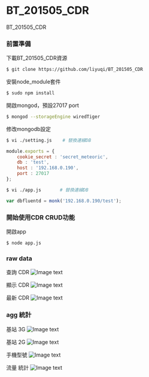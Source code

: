 # BT_201505_CDR
BT_201505_CDR

### 前置準備

下載BT_201505_CDR資源

```bash 
$ git clone https://github.com/liyuqi/BT_201505_CDR
```


安裝node_module套件

```bash 
$ sudo npm install
```


開啟mongod，預設27017 port

```bash 
$ mongod --storageEngine wiredTiger
```

修改mongodb設定

```sh
$ vi ./setting.js    # 替換連線DB
```

```js
module.exports = {
	cookie_secret : 'secret_meteoric',
  	db : 'test',
  	host : '192.168.0.190',
	port : 27017
};
```

```sh
$ vi ./app.js       # 替換連線DB
```

```js
var dbfluentd = monk('192.168.0.190/test');
```

### 開始使用CDR CRUD功能

開啟app

```bash
$ node app.js
```

### raw data

查詢 CDR
![Image text](https://github.com/liyuqi/Syslog0130/blob/master/example/syslog_CRUD_query.png)

顯示 CDR
![Image text](https://github.com/liyuqi/Syslog0130/blob/master/example/syslog_CRUD_query_result.png)

最新 CDR
![Image text](https://github.com/liyuqi/Syslog0130/blob/master/example/syslog_CRUD_show_pagging.png)

### agg 統計

基站 3G
![Image text](https://github.com/liyuqi/Syslog0130/blob/master/example/syslog_ALERT_insert.png)

基站 2G
![Image text](https://github.com/liyuqi/Syslog0130/blob/master/example/syslog_ALERT_list.png)

手機型號
![Image text](https://github.com/liyuqi/Syslog0130/blob/master/example/syslog_ALERT_display.png)

流量 統計
![Image text](https://github.com/liyuqi/Syslog0130/blob/master/example/syslog_ALERT_event.png)
